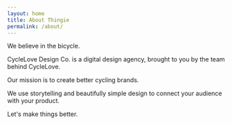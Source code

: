 ```yaml
---
layout: home
title: About Thingie
permalink: /about/
---
```


We believe in the bicycle.

CycleLove Design Co. is a digital design agency, brought to you by the team behind CycleLove.

Our mission is to create better cycling brands.

We use storytelling and beautifully simple design to connect your audience with your product.

Let's make things better.